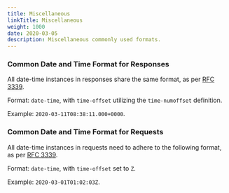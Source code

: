 ```yaml
---
title: Miscellaneous
linkTitle: Miscellaneous
weight: 1000
date: 2020-03-05
description: Miscellaneous commonly used formats.
---
```


### Common Date and Time Format for Responses

All date-time instances in responses share the same format, as per [RFC 3339](https://tools.ietf.org/html/rfc3339#section-5.6).

Format: `date-time`, with `time-offset` utilizing the `time-numoffset` definition.

Example: `2020-03-11T08:38:11.000+0000`.

### Common Date and Time Format for Requests

All date-time instances in requests need to adhere to the following format, as per [RFC 3339](https://tools.ietf.org/html/rfc3339#section-5.6).

Format: `date-time`, with `time-offset` set to `Z`.

Example: `2020-03-01T01:02:03Z`.
